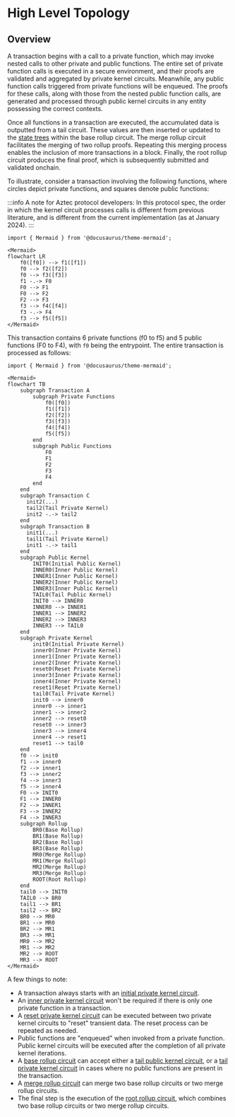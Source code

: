 # High Level Topology

## Overview

A transaction begins with a call to a private function, which may invoke nested calls to other private and public functions. The entire set of private function calls is executed in a secure environment, and their proofs are validated and aggregated by private kernel circuits. Meanwhile, any public function calls triggered from private functions will be enqueued. The proofs for these calls, along with those from the nested public function calls, are generated and processed through public kernel circuits in any entity possessing the correct contexts.

Once all functions in a transaction are executed, the accumulated data is outputted from a tail circuit. These values are then inserted or updated to the [state trees](../state/index.md) within the base rollup circuit. The merge rollup circuit facilitates the merging of two rollup proofs. Repeating this merging process enables the inclusion of more transactions in a block. Finally, the root rollup circuit produces the final proof, which is subsequently submitted and validated onchain.

To illustrate, consider a transaction involving the following functions, where circles depict private functions, and squares denote public functions:

:::info
A note for Aztec protocol developers: In this protocol spec, the order in which the kernel circuit processes calls is different from previous literature, and is different from the current implementation (as at January 2024).
:::

<!-- Mike review: perhaps a more comprehensive example would be if f2 makes the calls to f4 and f5, to cover a case which isn't covered in the current example: If f2 calls f4 & f5, then which is processed by the kernel first out of f3, f4, or f5?
-->

```mdx
import { Mermaid } from '@docusaurus/theme-mermaid';

<Mermaid>
flowchart LR
    f0([f0]) --> f1([f1])
    f0 --> f2([f2])
    f0 --> f3([f3])
    f1 -.-> F0
    F0 --> F1
    F0 --> F2
    F2 --> F3
    f3 --> f4([f4])
    f3 -.-> F4
    f3 --> f5([f5])
</Mermaid>
```

This transaction contains 6 private functions (f0 to f5) and 5 public functions (F0 to F4), with `f0` being the entrypoint. The entire transaction is processed as follows:

```mdx
import { Mermaid } from '@docusaurus/theme-mermaid';

<Mermaid>
flowchart TB
    subgraph Transaction A
        subgraph Private Functions
            f0([f0])
            f1([f1])
            f2([f2])
            f3([f3])
            f4([f4])
            f5([f5])
        end
        subgraph Public Functions
            F0
            F1
            F2
            F3
            F4
        end
    end
    subgraph Transaction C
      init2(...)
      tail2(Tail Private Kernel)
      init2 -.-> tail2
    end
    subgraph Transaction B
      init1(...)
      tail1(Tail Private Kernel)
      init1 -.-> tail1
    end
    subgraph Public Kernel
        INIT0(Initial Public Kernel)
        INNER0(Inner Public Kernel)
        INNER1(Inner Public Kernel)
        INNER2(Inner Public Kernel)
        INNER3(Inner Public Kernel)
        TAIL0(Tail Public Kernel)
        INIT0 --> INNER0
        INNER0 --> INNER1
        INNER1 --> INNER2
        INNER2 --> INNER3
        INNER3 --> TAIL0
    end
    subgraph Private Kernel
        init0(Initial Private Kernel)
        inner0(Inner Private Kernel)
        inner1(Inner Private Kernel)
        inner2(Inner Private Kernel)
        reset0(Reset Private Kernel)
        inner3(Inner Private Kernel)
        inner4(Inner Private Kernel)
        reset1(Reset Private Kernel)
        tail0(Tail Private Kernel)
        init0 --> inner0
        inner0 --> inner1
        inner1 --> inner2
        inner2 --> reset0
        reset0 --> inner3
        inner3 --> inner4
        inner4 --> reset1
        reset1 --> tail0
    end
    f0 --> init0
    f1 --> inner0
    f2 --> inner1
    f3 --> inner2
    f4 --> inner3
    f5 --> inner4
    F0 --> INIT0
    F1 --> INNER0
    F2 --> INNER1
    F3 --> INNER2
    F4 --> INNER3
    subgraph Rollup
        BR0(Base Rollup)
        BR1(Base Rollup)
        BR2(Base Rollup)
        BR3(Base Rollup)
        MR0(Merge Rollup)
        MR1(Merge Rollup)
        MR2(Merge Rollup)
        MR3(Merge Rollup)
        ROOT(Root Rollup)
    end
    tail0 --> INIT0
    TAIL0 --> BR0
    tail1 --> BR1
    tail2 --> BR2
    BR0 --> MR0
    BR1 --> MR0
    BR2 --> MR1
    BR3 --> MR1
    MR0 --> MR2
    MR1 --> MR2
    MR2 --> ROOT
    MR3 --> ROOT
</Mermaid>
```

A few things to note:

- A transaction always starts with an [initial private kernel circuit](./private-kernel-initial.mdx).
- An [inner private kernel circuit](./private-kernel-inner.mdx) won't be required if there is only one private function in a transaction.
- A [reset private kernel circuit](./private-kernel-reset.md) can be executed between two private kernel circuits to "reset" transient data. The reset process can be repeated as needed.
- Public functions are "enqueued" when invoked from a private function. Public kernel circuits will be executed after the completion of all private kernel iterations.
- A [base rollup circuit](../rollup-circuits/base-rollup.md) can accept either a [tail public kernel circuit](./public-kernel-tail.md), or a [tail private kernel circuit](./private-kernel-tail.md) in cases where no public functions are present in the transaction.
- A [merge rollup circuit](../rollup-circuits/merge-rollup.md) can merge two base rollup circuits or two merge rollup circuits.
- The final step is the execution of the [root rollup circuit](../rollup-circuits/root-rollup.md), which combines two base rollup circuits or two merge rollup circuits.
